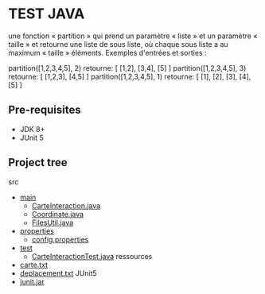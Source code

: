 # TEST JAVA
une fonction « partition » qui prend un paramètre « liste » et un paramètre « taille » et retourne une liste de sous liste, où chaque sous liste a au maximum « taille » éléments.
Exemples d'entrées et sorties : 

partition([1,2,3,4,5], 2) retourne: [ [1,2], [3,4], [5] ]
partition([1,2,3,4,5], 3) retourne: [ [1,2,3], [4,5] ]
partition([1,2,3,4,5], 1) retourne: [ [1], [2], [3], [4], [5] ]

## Pre-requisites
* JDK 8+
* JUnit 5

## Project tree

src
 * [main](src/main)
   * [CarteInteraction.java](src/main/CarteInteraction.java)
   * [Coordinate.java](src/main/Coordinate.java)
   * [FilesUtil.java](src/main/FilesUtil.java)
 * [properties](src/main)
   * [config.properties](src/main/config.properties)
 * [test](src/test)
   * [CarteInteractionTest.java](src/test/CarteInteractionTest.java)
ressources
 * [carte.txt](ressources/carte.txt)
 * [deplacement.txt](ressources/deplacement.txt)
JUnit5
 * [junit.jar](JUnit5/junit.jar)
